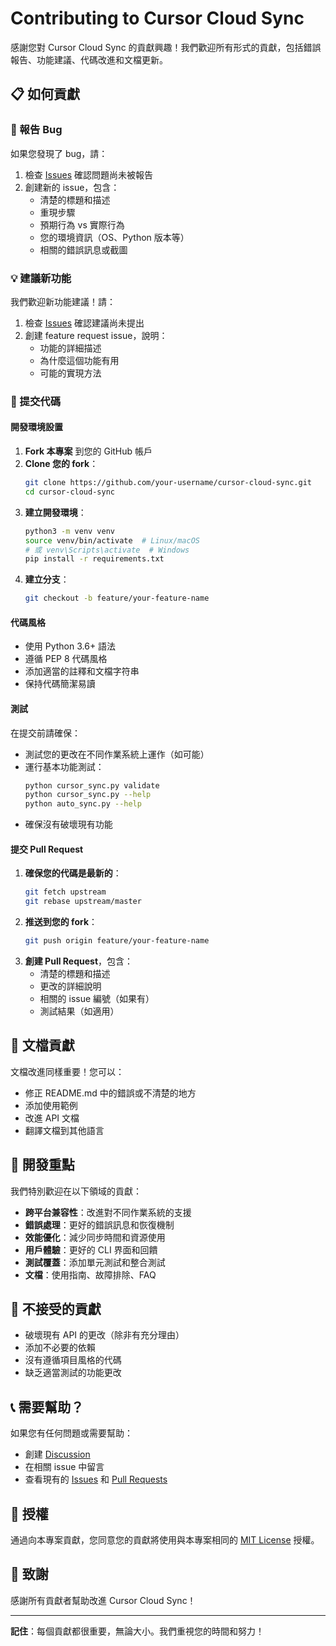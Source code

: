 # Contributing to Cursor Cloud Sync

感謝您對 Cursor Cloud Sync 的貢獻興趣！我們歡迎所有形式的貢獻，包括錯誤報告、功能建議、代碼改進和文檔更新。

## 📋 如何貢獻

### 🐛 報告 Bug

如果您發現了 bug，請：

1. 檢查 [Issues](https://github.com/AIcclemon/cursor-cloud-sync/issues) 確認問題尚未被報告
2. 創建新的 issue，包含：
   - 清楚的標題和描述
   - 重現步驟
   - 預期行為 vs 實際行為
   - 您的環境資訊（OS、Python 版本等）
   - 相關的錯誤訊息或截圖

### 💡 建議新功能

我們歡迎新功能建議！請：

1. 檢查 [Issues](https://github.com/AIcclemon/cursor-cloud-sync/issues) 確認建議尚未提出
2. 創建 feature request issue，說明：
   - 功能的詳細描述
   - 為什麼這個功能有用
   - 可能的實現方法

### 🔧 提交代碼

#### 開發環境設置

1. **Fork 本專案** 到您的 GitHub 帳戶
2. **Clone 您的 fork**：
   ```bash
   git clone https://github.com/your-username/cursor-cloud-sync.git
   cd cursor-cloud-sync
   ```
3. **建立開發環境**：
   ```bash
   python3 -m venv venv
   source venv/bin/activate  # Linux/macOS
   # 或 venv\Scripts\activate  # Windows
   pip install -r requirements.txt
   ```
4. **建立分支**：
   ```bash
   git checkout -b feature/your-feature-name
   ```

#### 代碼風格

- 使用 Python 3.6+ 語法
- 遵循 PEP 8 代碼風格
- 添加適當的註釋和文檔字符串
- 保持代碼簡潔易讀

#### 測試

在提交前請確保：

- 測試您的更改在不同作業系統上運作（如可能）
- 運行基本功能測試：
  ```bash
  python cursor_sync.py validate
  python cursor_sync.py --help
  python auto_sync.py --help
  ```
- 確保沒有破壞現有功能

#### 提交 Pull Request

1. **確保您的代碼是最新的**：
   ```bash
   git fetch upstream
   git rebase upstream/master
   ```
2. **推送到您的 fork**：
   ```bash
   git push origin feature/your-feature-name
   ```
3. **創建 Pull Request**，包含：
   - 清楚的標題和描述
   - 更改的詳細說明
   - 相關的 issue 編號（如果有）
   - 測試結果（如適用）

## 📝 文檔貢獻

文檔改進同樣重要！您可以：

- 修正 README.md 中的錯誤或不清楚的地方
- 添加使用範例
- 改進 API 文檔
- 翻譯文檔到其他語言

## 🎯 開發重點

我們特別歡迎在以下領域的貢獻：

- **跨平台兼容性**：改進對不同作業系統的支援
- **錯誤處理**：更好的錯誤訊息和恢復機制
- **效能優化**：減少同步時間和資源使用
- **用戶體驗**：更好的 CLI 界面和回饋
- **測試覆蓋**：添加單元測試和整合測試
- **文檔**：使用指南、故障排除、FAQ

## 🚫 不接受的貢獻

- 破壞現有 API 的更改（除非有充分理由）
- 添加不必要的依賴
- 沒有遵循項目風格的代碼
- 缺乏適當測試的功能更改

## 📞 需要幫助？

如果您有任何問題或需要幫助：

- 創建 [Discussion](https://github.com/AIcclemon/cursor-cloud-sync/discussions)
- 在相關 issue 中留言
- 查看現有的 [Issues](https://github.com/AIcclemon/cursor-cloud-sync/issues) 和 [Pull Requests](https://github.com/AIcclemon/cursor-cloud-sync/pulls)

## 📜 授權

通過向本專案貢獻，您同意您的貢獻將使用與本專案相同的 [MIT License](LICENSE) 授權。

## 🙏 致謝

感謝所有貢獻者幫助改進 Cursor Cloud Sync！

---

**記住**：每個貢獻都很重要，無論大小。我們重視您的時間和努力！